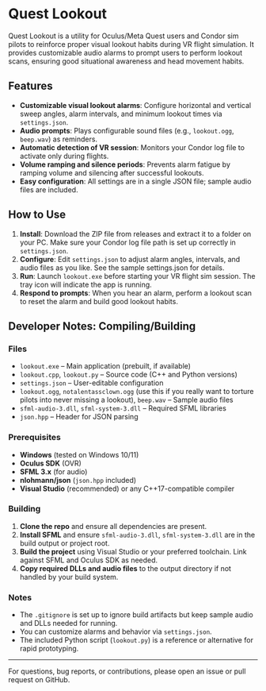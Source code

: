 # Quest Lookout

Quest Lookout is a utility for Oculus/Meta Quest users and Condor sim pilots to reinforce proper visual lookout habits during VR flight simulation. It provides customizable audio alarms to prompt users to perform lookout scans, ensuring good situational awareness and head movement habits.

## Features
- **Customizable visual lookout alarms**: Configure horizontal and vertical sweep angles, alarm intervals, and minimum lookout times via `settings.json`.
- **Audio prompts**: Plays configurable sound files (e.g., `lookout.ogg`, `beep.wav`) as reminders.
- **Automatic detection of VR session**: Monitors your Condor log file to activate only during flights.
- **Volume ramping and silence periods**: Prevents alarm fatigue by ramping volume and silencing after successful lookouts.
- **Easy configuration**: All settings are in a single JSON file; sample audio files are included.

## How to Use
1. **Install**: Download the ZIP file from releases and extract it to a folder on your PC. Make sure your Condor log file path is set up correctly in `settings.json`.
2. **Configure**: Edit `settings.json` to adjust alarm angles, intervals, and audio files as you like. See the sample settings.json for details.
3. **Run**: Launch `lookout.exe` before starting your VR flight sim session. The tray icon will indicate the app is running.
4. **Respond to prompts**: When you hear an alarm, perform a lookout scan to reset the alarm and build good lookout habits.

## Developer Notes: Compiling/Building
### Files
- `lookout.exe` – Main application (prebuilt, if available)
- `lookout.cpp`, `lookout.py` – Source code (C++ and Python versions)
- `settings.json` – User-editable configuration
- `lookout.ogg`, `notalentassclown.ogg` (use this if you really want to torture pilots into never missing a lookout), `beep.wav` – Sample audio files
- `sfml-audio-3.dll`, `sfml-system-3.dll` – Required SFML libraries
- `json.hpp` – Header for JSON parsing

### Prerequisites
- **Windows** (tested on Windows 10/11)
- **Oculus SDK** (OVR)
- **SFML 3.x** (for audio)
- **nlohmann/json** (`json.hpp` included)
- **Visual Studio** (recommended) or any C++17-compatible compiler

### Building
1. **Clone the repo** and ensure all dependencies are present.
2. **Install SFML** and ensure `sfml-audio-3.dll`, `sfml-system-3.dll` are in the build output or project root.
3. **Build the project** using Visual Studio or your preferred toolchain. Link against SFML and Oculus SDK as needed.
4. **Copy required DLLs and audio files** to the output directory if not handled by your build system.

### Notes
- The `.gitignore` is set up to ignore build artifacts but keep sample audio and DLLs needed for running.
- You can customize alarms and behavior via `settings.json`.
- The included Python script (`lookout.py`) is a reference or alternative for rapid prototyping.

---

For questions, bug reports, or contributions, please open an issue or pull request on GitHub.
